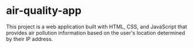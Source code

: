 # air-quality-app
This project is a web application built with HTML, CSS, and JavaScript that provides air pollution information based on the user's location determined by their IP address.
